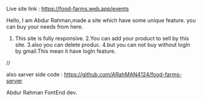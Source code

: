 Live site link : https://food-farms.web.app/events

Hello,
I am Abdur Rahman,made a site which have some unique feature. you can buy your needs from here.

1. This site is fully responsive.
   2.You can add your product to sell by this site.
   3.also you can delete produc.
   4.but you can not buy without logIn by gmail.This mean it have logIn feature.

//

also sarver side code : https://github.com/ARahMAN4124/food-farms-server

Abdur Rahman
FontEnd dev.
